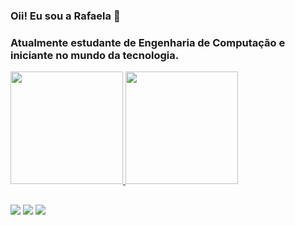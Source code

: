 ### Oii! Eu sou a Rafaela 👋
### Atualmente estudante de Engenharia de Computação e iniciante no mundo da tecnologia.


 <div>
  <a href="https://github.com/rlorenzeto">
  <img height="180em" src="https://github-readme-stats.vercel.app/api?username=rlorenzeto&show_icons=true&theme=radical&include_all_commits=true&count_private=true"/>
  <img height="180em" src="https://github-readme-stats.vercel.app/api/top-langs/?username=rlorenzeto&layout=compact&langs_count=7&theme=radical"/>
</div>
  
  ##
  
 <div>
  <a href="https://instagram.com/rlorenzetto" target="_blank"><img src="https://img.shields.io/badge/-Instagram-%23E4405F?style=for-the-badge&logo=instagram&logoColor=white" target="_blank"></a>
  <a href = "mailto:rlorenzetto93@gmail.com"><img src="https://img.shields.io/badge/-Gmail-%23333?style=for-the-badge&logo=gmail&logoColor=white" target="_blank"></a>
  <a href="https://www.linkedin.com/in/rafaela-lorenzeto-b285b8214/" target="_blank"><img src="https://img.shields.io/badge/-LinkedIn-%230077B5?style=for-the-badge&logo=linkedin&logoColor=white" target="_blank"></a> 

